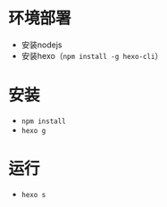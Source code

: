 # 环境部署
- 安装nodejs
- 安装hexo（`npm install -g hexo-cli`）

# 安装
- `npm install`
- `hexo g`

# 运行
- `hexo s`
